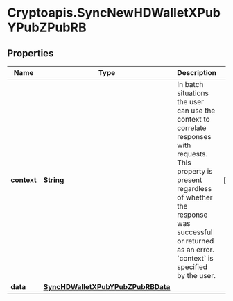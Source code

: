 # Cryptoapis.SyncNewHDWalletXPubYPubZPubRB

## Properties

Name | Type | Description | Notes
------------ | ------------- | ------------- | -------------
**context** | **String** | In batch situations the user can use the context to correlate responses with requests. This property is present regardless of whether the response was successful or returned as an error. &#x60;context&#x60; is specified by the user. | [optional] 
**data** | [**SyncHDWalletXPubYPubZPubRBData**](SyncHDWalletXPubYPubZPubRBData.md) |  | 


